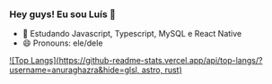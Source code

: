 ### Hey guys! Eu sou Luís 👋

- 🌱 Estudando Javascript, Typescript, MySQL e React Native
- 😄 Pronouns: ele/dele

[![Top Langs](https://github-readme-stats.vercel.app/api/top-langs/?username=anuraghazra&hide=glsl, astro, rust)](https://github.com/anuraghazra/github-readme-stats)
